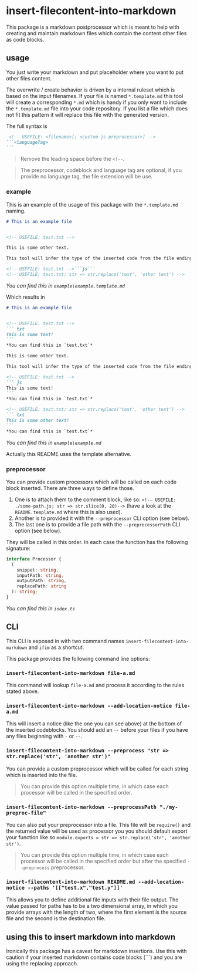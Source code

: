 #  insert-filecontent-into-markdown

This package is a markdown postprocessor which is meant to help with creating and maintain markdown files which contain the content other files as code blocks.

## usage

You just write your markdown and put placeholder where you want to put other files content.

The overwrite / create behavior is driven by a internal ruleset which is based on the input filenames.
If your file is named `*.template.md` this tool will create a corresponding `*.md` which is handy if you only want to include the `*.template.md` file into your code repository. If you list a file which does not fit this pattern it will replace this file with the generated version.

The full syntax is

~~~ md 
 <!-- USEFILE: <filename>[; <custom js preprocessor>] -->
```<languageTag>
```
~~~

> Remove the leading space before the `<!--`.

> The preprocessor, codeblock and language tag are optional, if you provide no language tag, the file extension will be use.

### example

This is an example of the usage of this package with the `*.template.md` naming.

<!-- USEFILE: example\example.template.md -->
~~~ md
# This is an example file


<!-- USEFILE: test.txt -->

This is some other text.

This tool will infer the type of the inserted code from the file ending, if you explicitly add a code block it will use the given type.

<!-- USEFILE: test.txt -->```js```
<!-- USEFILE: test.txt; str => str.replace('text', 'other text') -->
~~~
*You can find this in `example\example.template.md`*

Which results in

<!-- USEFILE: example\example.md -->
~~~ md
# This is an example file


<!-- USEFILE: test.txt -->
``` txt
This is some text!
```
*You can find this in `test.txt`*

This is some other text.

This tool will infer the type of the inserted code from the file ending, if you explicitly add a code block it will use the given type.

<!-- USEFILE: test.txt -->
``` js
This is some text!
```
*You can find this in `test.txt`*

<!-- USEFILE: test.txt; str => str.replace('text', 'other text') -->
``` txt
This is some other text!
```
*You can find this in `test.txt`*

~~~
*You can find this in `example\example.md`*

Actually this README uses the template alternative.

### preprocessor

You can provide custom processors which will be called on each code block inserted. There are three ways to define those.

1. One is to attach them to the comment block, like so: `<!-- USEFILE: ./some-path.js; str => str.slice(0, 20)-->` (have a look at the `README.template.md` where this is also used).
2. Another is to provided it with the `--preprocessor` CLI option (see below).
3. The last one is to provide a file path with the `--preprocessorPath` CLI option (see below).

They will be called in this order. In each case the function has the following signature:


<!-- USEFILE: index.ts; str => {
    const m = /interface Processor .+?\}/s.exec(str);
    return m? m[0]: str;
} -->
``` ts
interface Processor {
  (
    snippet: string,
    inputPath: string,
    outputPath: string,
    replacePath: string
  ): string;
}
```
*You can find this in `index.ts`*

## CLI

This CLI is exposed in with two command names `insert-filecontent-into-markdown` and `ifim` as a shortcut.

This package provides the following command line options:

### `insert-filecontent-into-markdown file-a.md`

This command will lookup `file-a.md` and process it according to the rules stated above.

### `insert-filecontent-into-markdown --add-location-notice file-a.md`

This will insert a notice (like the one you can see above) at the bottom of the inserted codeblocks.
You should add an `--` before your files if you have any files beginning with `-` or `--`.

### `insert-filecontent-into-markdown --preprocess "str => str.replace('str', 'another str')"`

You can provide a custom preprocessor which will be called for each string which is inserted into the file.

> You can provide this option multiple time, in which case each processor will be called in the specified order.

### `insert-filecontent-into-markdown --preprocessPath "./my-preproc-file"`

You can also put your preprocessor into a file. This file will be `require()` and the returned value will be used as processor you you should default export your function like so `module.exports = str => str.replace('str', 'another str')`.

> You can provide this option multiple time, in which case each processor will be called in the specified order but after the specified `--preprocess` preprocessor.

### `insert-filecontent-into-markdown README.md --add-location-notice --paths '[["test.x","test.y"]]'`

This allows you to define additional file inputs with their file output. The value passed for paths has to be a two dimensional array, in which you provide arrays with the length of two, where the first element is the source file and the second is the destination file.

## using this to insert markdown into markdown

Ironically this package has a caveat for markdown insertions. Use this with caution if your inserted markdown contains code blocks (```) and you are using the replacing approach.